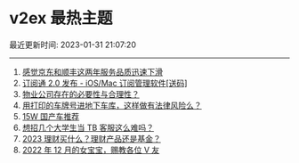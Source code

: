 # v2ex 最热主题

最近更新时间: 2023-01-31 21:07:20

--- 
1. [感觉京东和顺丰这两年服务品质迅速下滑](https://www.v2ex.com/t/911831) 
2. [订阅通 2.0 发布 - iOS/Mac 订阅管理软件[送码]](https://www.v2ex.com/t/911840) 
3. [物业公司存在的必要性与合理性？](https://www.v2ex.com/t/911891) 
4. [用打印的车牌号进地下车库，这样做有法律风险么？](https://www.v2ex.com/t/911876) 
5. [15W 国产车推荐](https://www.v2ex.com/t/911893) 
6. [想招几个大学生当 TB 客服这么难吗？](https://www.v2ex.com/t/911967) 
7. [2023 理财买什么？理财产品还是基金？](https://www.v2ex.com/t/911848) 
8. [2022 年 12 月的女宝宝，赐教各位 V 友](https://www.v2ex.com/t/911981) 
